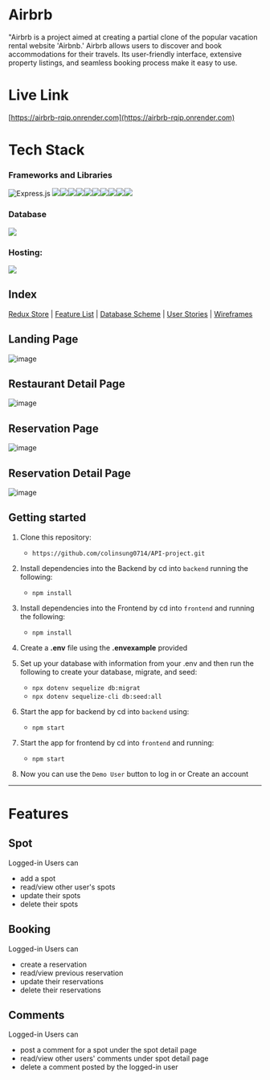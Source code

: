 # Airbrb
"Airbrb is a project aimed at creating a partial clone of the popular vacation rental website 'Airbnb.' Airbrb allows users to discover and book accommodations for their travels. Its user-friendly interface, extensive property listings, and seamless booking process make it easy to use.
# Live Link
[https://airbrb-rqip.onrender.com](https://airbrb-rqip.onrender.com)
# Tech Stack

### Frameworks and Libraries
![Express.js](https://img.shields.io/badge/express.js-%23404d59.svg?style=for-the-badge&logo=express&logoColor=%2361DAFB)
<img src="https://img.shields.io/badge/JavaScript-323330?style=for-the-badge&logo=javascript&logoColor=F7DF1E" /><img src="https://img.shields.io/badge/PostgreSQL-316192?style=for-the-badge&logo=postgresql&logoColor=white" /><img src="https://img.shields.io/badge/HTML5-E34F26?style=for-the-badge&logo=html5&logoColor=white" /><img src="https://img.shields.io/badge/CSS3-1572B6?style=for-the-badge&logo=css3&logoColor=white" /><img src="https://img.shields.io/badge/React-20232A?style=for-the-badge&logo=react&logoColor=61DAFB" /><img src="https://img.shields.io/badge/Redux-593D88?style=for-the-badge&logo=redux&logoColor=white" /><img src="https://img.shields.io/badge/Amazon_AWS-232F3E?style=for-the-badge&logo=amazon-aws&logoColor=white" /><img src="https://img.shields.io/badge/Render-46E3B7.svg?style=for-the-badge&logo=Render&logoColor=white" /><img src="https://img.shields.io/badge/GitHub-181717.svg?style=for-the-badge&logo=GitHub&logoColor=white" /><img src="https://img.shields.io/badge/Google%20Maps-4285F4?logo=googlemaps&logoColor=fff&style=for-the-badge" />

### Database
<img src="https://img.shields.io/badge/PostgreSQL-4169E1?logo=postgresql&logoColor=fff&style=for-the-badge"/>

### Hosting:
<img src="https://img.shields.io/badge/Render-46E3B7?logo=render&logoColor=000&style=for-the-badge" />


## Index
[Redux Store](https://github.com/colinsung0714/API-project/wiki/Redux-Store) |
[Feature List](https://github.com/colinsung0714/API-project/wiki/Features) |
[Database Scheme](https://github.com/colinsung0714/API-project/wiki/Database-Schema-and-Backend-Routes) |
[User Stories](https://github.com/colinsung0714/API-project/wiki/User-Stories) |
[Wireframes](https://github.com/colinsung0714/API-project/wiki/Wireframes)

## Landing Page
![image](https://github.com/colinsung0714/API-project/assets/99006739/0b7796b2-67a5-4492-a78a-26c2dbb59e97)


## Restaurant Detail Page
![image](https://github.com/colinsung0714/API-project/assets/99006739/30113939-c371-4dc6-89e8-27d0e1e580a8)

## Reservation Page
![image](https://github.com/colinsung0714/API-project/assets/99006739/7a7b9308-47f4-4891-bbf4-28930bcde372)


## Reservation Detail Page
![image](https://github.com/colinsung0714/API-project/assets/99006739/2d8d2227-90fd-4c92-a333-2c5b23e9209e)



## Getting started
1. Clone this repository:
    * `https://github.com/colinsung0714/API-project.git`

2. Install dependencies into the Backend by cd into `backend` running the following:
    * `npm install`

3. Install dependencies into the Frontend by cd into `frontend` and running the following:
    * `npm install`

4. Create a **.env** file using the **.envexample** provided

5. Set up your database with information from your .env and then run the following to create your database, migrate, and seed:
    * `npx dotenv sequelize db:migrat`
    * `npx dotenv sequelize-cli db:seed:all`


6. Start the app for backend by cd into `backend` using:
    * `npm start`

7. Start the app for frontend by cd into `frontend` and running:
    * `npm start`

8. Now you can use the `Demo User` button to log in or Create an account

***

# Features

## Spot
Logged-in Users can
* add a spot
* read/view other user's spots
* update their spots
* delete their spots

## Booking
Logged-in Users can
* create a reservation
* read/view previous reservation
* update their reservations
* delete their reservations

## Comments
Logged-in Users can
* post a comment for a spot under the spot detail page
* read/view other users' comments under spot detail page
* delete a comment posted by the logged-in user

